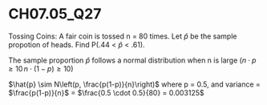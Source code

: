 # CH07.05_Q27 #

Tossing Coins: A fair coin is tossed n = 80 times. Let $\hat{p}$ be the sample propotion of heads. Find P(.44 < $\hat{p}$ < .61).



The sample proportion $\hat{p}$ follows a normal distribution when n is large $(n \cdot p \geq 10 \, n \cdot (1 - p) \geq 10)$

$\hat{p} \sim N\left(p, \frac{p(1-p)}{n}\right)$ where p = 0.5, and variance = $\frac{p(1-p)}{n}$ = $\frac{0.5 \cdot 0.5}{80} = 0.003125$
